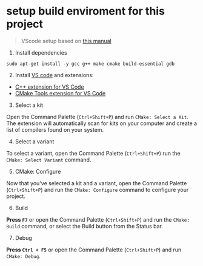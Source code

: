 # setup build enviroment for this project

>VScode setup based on [this manual](https://code.visualstudio.com/docs/cpp/cmake-linux)

1. Install dependencies
```
sudo apt-get install -y gcc g++ make cmake build-essential gdb
```

2. Install [VS code](https://code.visualstudio.com/download) and extensions:
- [C++ extension for VS Code](https://marketplace.visualstudio.com/items?itemName=ms-vscode.cpptools)
- [CMake Tools extension for VS Code](https://marketplace.visualstudio.com/items?itemName=ms-vscode.cmake-tools) 

3. Select a kit

Open the Command Palette (`Ctrl+Shift+P`) and run `CMake: Select a Kit`. The extension will automatically scan for kits on your computer and create a list of compilers found on your system.

4. Select a variant

To select a variant, open the Command Palette (`Ctrl+Shift+P`) run the `CMake: Select Variant` command.

5. CMake: Configure

Now that you've selected a kit and a variant, open the Command Palette (`Ctrl+Shift+P`) and run the `CMake: Configure` command to configure your project. 

6. Build

**Press `F7`** or open the Command Palette (`Ctrl+Shift+P`) and run the `CMake: Build` command, or select the Build button from the Status bar.

7. Debug 

**Press `Ctrl + F5`**  or open the Command Palette (`Ctrl+Shift+P`) and run `CMake: Debug`.